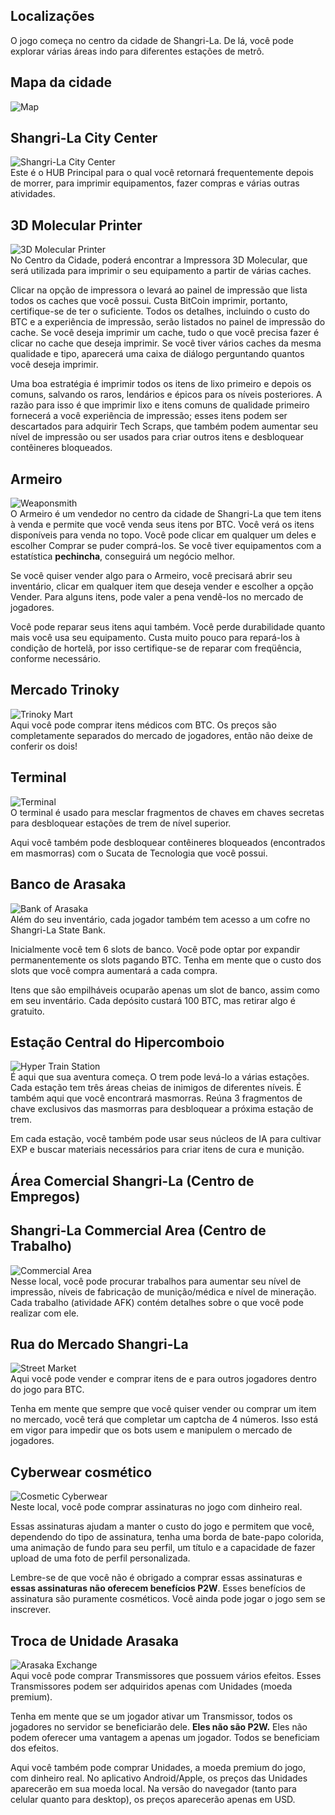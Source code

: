 ## Localizações
O jogo começa no centro da cidade de Shangri-La. De lá, você pode explorar várias áreas indo para diferentes estações de metrô.

## Mapa da cidade

![Map](/resources/mobile-tutorial/Map.png)

## Shangri-La City Center  
![Shangri-La City Center](/resources/mobile-tutorial/Shangri-LaCityCenter.png)  
Este é o HUB Principal para o qual você retornará frequentemente depois de morrer, para imprimir equipamentos, fazer compras e várias outras atividades.

## 3D Molecular Printer  
![3D Molecular Printer](/resources/mobile-tutorial/Molecular3DPrinter.png)  
No Centro da Cidade, poderá encontrar a Impressora 3D Molecular, que será utilizada para imprimir o seu equipamento a partir de várias caches.

Clicar na opção de impressora o levará ao painel de impressão que lista todos os caches que você possui.
Custa BitCoin imprimir, portanto, certifique-se de ter o suficiente. Todos os detalhes, incluindo o custo do BTC e a experiência de impressão, serão listados no painel de impressão do cache.
Se você deseja imprimir um cache, tudo o que você precisa fazer é clicar no cache que deseja imprimir. Se você tiver vários caches da mesma qualidade e tipo, aparecerá uma caixa de diálogo perguntando quantos você deseja imprimir.

Uma boa estratégia é imprimir todos os itens de lixo primeiro e depois os comuns, salvando os raros, lendários e épicos para os níveis posteriores. A razão para isso é que imprimir lixo e itens comuns de qualidade primeiro fornecerá a você experiência de impressão; esses itens podem ser descartados para adquirir Tech Scraps, que também podem aumentar seu nível de impressão ou ser usados ​​para criar outros itens e desbloquear contêineres bloqueados.

## Armeiro 
![Weaponsmith](/resources/mobile-tutorial/WeaponSmith.png)  
O Armeiro é um vendedor no centro da cidade de Shangri-La que tem itens à venda e permite que você venda seus itens por BTC. Você verá os itens disponíveis para venda no topo. Você pode clicar em qualquer um deles e escolher Comprar se puder comprá-los.
Se você tiver equipamentos com a estatística **pechincha**, conseguirá um negócio melhor.

Se você quiser vender algo para o Armeiro, você precisará abrir seu inventário, clicar em qualquer item que deseja vender e escolher a opção Vender. Para alguns itens, pode valer a pena vendê-los no mercado de jogadores.

Você pode reparar seus itens aqui também. Você perde durabilidade quanto mais você usa seu equipamento. Custa muito pouco para repará-los à condição de hortelã, por isso certifique-se de reparar com freqüência, conforme necessário.

## Mercado Trinoky
![Trinoky Mart](/resources/mobile-tutorial/TrinokyMart.png)  
Aqui você pode comprar itens médicos com BTC. Os preços são completamente separados do mercado de jogadores, então não deixe de conferir os dois!

## Terminal
![Terminal](/resources/mobile-tutorial/Terminal.png)  
O terminal é usado para mesclar fragmentos de chaves em chaves secretas para desbloquear estações de trem de nível superior.

Aqui você também pode desbloquear contêineres bloqueados (encontrados em masmorras) com o Sucata de Tecnologia que você possui.

## Banco de Arasaka
![Bank of Arasaka](/resources/mobile-tutorial/BankOfArasaka.png)  
Além do seu inventário, cada jogador também tem acesso a um cofre no Shangri-La State Bank.

Inicialmente você tem 6 slots de banco. Você pode optar por expandir permanentemente os slots pagando BTC. Tenha em mente que o custo dos slots que você compra aumentará a cada compra.

Itens que são empilháveis ​​ocuparão apenas um slot de banco, assim como em seu inventário. Cada depósito custará 100 BTC, mas retirar algo é gratuito.

## Estação Central do Hipercomboio
![Hyper Train Station](/resources/mobile-tutorial/HyperTrainCentralStation.png)  
É aqui que sua aventura começa. O trem pode levá-lo a várias estações. Cada estação tem três áreas cheias de inimigos de diferentes níveis. É também aqui que você encontrará masmorras. Reúna 3 fragmentos de chave exclusivos das masmorras para desbloquear a próxima estação de trem.

Em cada estação, você também pode usar seus núcleos de IA para cultivar EXP e buscar materiais necessários para criar itens de cura e munição.

## Área Comercial Shangri-La (Centro de Empregos)
## Shangri-La Commercial Area (Centro de Trabalho)  
![Commercial Area](/resources/mobile-tutorial/Shangri-LaCommercialArea.png)  
Nesse local, você pode procurar trabalhos para aumentar seu nível de impressão, níveis de fabricação de munição/médica e nível de mineração. Cada trabalho (atividade AFK) contém detalhes sobre o que você pode realizar com ele.

## Rua do Mercado Shangri-La
![Street Market](/resources/mobile-tutorial/Shangri-LaMarketStreet.png)  
Aqui você pode vender e comprar itens de e para outros jogadores dentro do jogo para BTC.

Tenha em mente que sempre que você quiser vender ou comprar um item no mercado, você terá que completar um captcha de 4 números.
Isso está em vigor para impedir que os bots usem e manipulem o mercado de jogadores.

## Cyberwear cosmético
![Cosmetic Cyberwear](/resources/mobile-tutorial/CosmeticCyberwear.png)  
Neste local, você pode comprar assinaturas no jogo com dinheiro real.

Essas assinaturas ajudam a manter o custo do jogo e permitem que você, dependendo do tipo de assinatura, tenha uma borda de bate-papo colorida, uma animação de fundo para seu perfil, um título e a capacidade de fazer upload de uma foto de perfil personalizada.

Lembre-se de que você não é obrigado a comprar essas assinaturas e **essas assinaturas não oferecem benefícios P2W**.
Esses benefícios de assinatura são puramente cosméticos.
Você ainda pode jogar o jogo sem se inscrever.

## Troca de Unidade Arasaka
![Arasaka Exchange](/resources/mobile-tutorial/ArasakaUnitExchange.png)  
Aqui você pode comprar Transmissores que possuem vários efeitos. Esses Transmissores podem ser adquiridos apenas com Unidades (moeda premium).

Tenha em mente que se um jogador ativar um Transmissor, todos os jogadores no servidor se beneficiarão dele.
**Eles não são P2W.**
Eles não podem oferecer uma vantagem a apenas um jogador. Todos se beneficiam dos efeitos.

Aqui você também pode comprar Unidades, a moeda premium do jogo, com dinheiro real.
No aplicativo Android/Apple, os preços das Unidades aparecerão em sua moeda local.
Na versão do navegador (tanto para celular quanto para desktop), os preços aparecerão apenas em USD.
